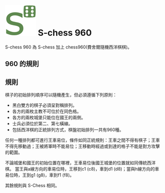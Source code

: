 # ![Seirawan960](https://github.com/gbtami/pychess-variants/blob/master/static/icons/S960.svg) S-chess 960

S-chess 960 為 S-chess 加上 chess960(費舍爾隨機西洋棋棋)。

## 960 的規則

## 規則

棋子的初始排列順序可以隨機產生，但必須遵循下列原則：

* 黑白雙方的棋子必須呈對稱排列。
* 各方的兩枚主教不可位於在同色格。
* 各方的兩枚城堡只能位在國王的兩側。
* 士兵必須位於第二、第七橫線。
* 包括西洋棋的正統排列方式，棋盤初始排列一共有960種。

任何一種排列都可進行王車易位，條件如同正統規則：王車之間不得有棋子；王車不得先移動過；王被將軍時不能易位；王移動時經過或到達的格子不能是對方攻擊的範圍。

不論城堡和國王的初始位置在哪裡，王車易位後國王城堡的位置就如同傳統西洋棋。
當王與a線方向的車易位時，王移到c1 (c8)，車到d1 (d8)；當與h線方向的車易位時，王到g1 (g8)，車到f1 (f8)。

其餘規則與 S-Chess 相同。
